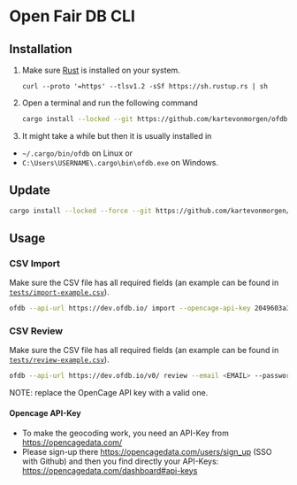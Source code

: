 # Open Fair DB CLI

## Installation

1. Make sure [Rust](https://rust-lang.org) is installed on your system.
    ``` 
    curl --proto '=https' --tlsv1.2 -sSf https://sh.rustup.rs | sh 
    ```
3. Open a terminal and run the following command
   ```sh
   cargo install --locked --git https://github.com/kartevonmorgen/ofdb-cli
   ```
3. It might take a while but then it is usually installed in
  - `~/.cargo/bin/ofdb` on Linux or
  - `C:\Users\USERNAME\.cargo\bin\ofdb.exe` on Windows.

## Update

```sh
cargo install --locked --force --git https://github.com/kartevonmorgen/ofdb-cli
```

## Usage

### CSV Import

Make sure the CSV file has all required fields (an example can be found in [`tests/import-example.csv`](https://github.com/kartevonmorgen/ofdb-cli/blob/master/tests/import-example.csv)).

```sh
ofdb --api-url https://dev.ofdb.io/ import --opencage-api-key 2049603a30ec4cb8a96c2c7fe662dc96 --report-file import-report.json "entries.csv"
```

### CSV Review

Make sure the CSV file has all required fields (an example can be found in [`tests/review-example.csv`](https://github.com/kartevonmorgen/ofdb-cli/blob/master/tests/review-example.csv)).

```sh
ofdb --api-url https://dev.ofdb.io/v0/ review --email <EMAIL> --password <PASSWORD> "review.csv"
```

NOTE: replace the OpenCage API key with a valid one.

#### Opencage API-Key

- To make the geocoding work, you need an API-Key from https://opencagedata.com/
- Please sign-up there https://opencagedata.com/users/sign_up (SSO with Github)
  and then you find directly your API-Keys: https://opencagedata.com/dashboard#api-keys
